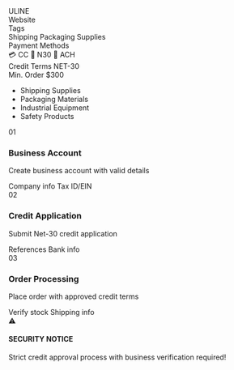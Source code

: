 <div class="guide-container">
  <div class="cyber-grid"></div>
  
  <div class="guide-header">
    <div class="neon-text" data-text="ULINE">ULINE</div>
    <div class="cyber-line"></div>
  </div>

  <div class="guide-info">
    <AccordionItem type="cyber" title="Target Information:" icon="🎯" status="NET-30">
      <div class="info-grid">
        <div class="info-item">
          <span class="label">Website</span>
          <WebsiteMetadata url="https://www.uline.com" />
        </div>
        <div class="info-item">
          <span class="label">Tags</span>
          <div class="tags">
            <span class="tag">Shipping</span>
            <span class="tag">Packaging</span>
            <span class="tag">Supplies</span>
          </div>
        </div>
        <div class="info-item">
          <span class="label">Payment Methods</span>
          <div class="payment-methods">
            <span class="payment-chip" title="Credit Card">
              <span class="chip-icon">💳</span>
              <span class="chip-text">CC</span>
            </span>
            <span class="payment-chip" title="Net-30">
              <span class="chip-icon">📅</span>
              <span class="chip-text">N30</span>
            </span>
            <span class="payment-chip" title="Bank Transfer">
              <span class="chip-icon">🏦</span>
              <span class="chip-text">ACH</span>
            </span>
          </div>
        </div>
        <div class="info-item">
          <span class="label">Credit Terms</span>
          <span class="value">NET-30</span>
        </div>
        <div class="info-item">
          <span class="label">Min. Order</span>
          <span class="value">$300</span>
        </div>
      </div>
    </AccordionItem>
  </div>

  <div class="guide-content">
    <AccordionItem type="neon" title="Product Categories" icon="📋" status="INFO">
      <ul class="requirements-list">
        <li>Shipping Supplies</li>
        <li>Packaging Materials</li>
        <li>Industrial Equipment</li>
        <li>Safety Products</li>
      </ul>
    </AccordionItem>
    <AccordionItem type="hologram" title="Step-by-Step Guide" icon="📝" status="GUIDE">
      <div class="steps">
        <div class="step">
          <div class="step-number">01</div>
          <div class="step-content">
            <h3>Business Account</h3>
            <p>Create business account with valid details</p>
            <div class="step-notes">
              <span class="note">Company info</span>
              <span class="note">Tax ID/EIN</span>
            </div>
          </div>
        </div>
        <div class="step">
          <div class="step-number">02</div>
          <div class="step-content">
            <h3>Credit Application</h3>
            <p>Submit Net-30 credit application</p>
            <div class="step-notes">
              <span class="note">References</span>
              <span class="note">Bank info</span>
            </div>
          </div>
        </div>
        <div class="step">
          <div class="step-number">03</div>
          <div class="step-content">
            <h3>Order Processing</h3>
            <p>Place order with approved credit terms</p>
            <div class="step-notes">
              <span class="note">Verify stock</span>
              <span class="note">Shipping info</span>
            </div>
          </div>
        </div>
      </div>
    </AccordionItem>
  </div>

  <div class="guide-warnings">
    <div class="warning-card">
      <div class="warning-icon">
        <div class="warning-circle">
          <span class="warning-symbol">⚠️</span>
        </div>
      </div>
      <div class="warning-content">
        <h4 class="glitch-text" data-text="SECURITY NOTICE">SECURITY NOTICE</h4>
        <p>Strict credit approval process with business verification required!</p>
      </div>
      <div class="warning-scanner"></div>
    </div>
  </div>
</div>

<style>
/* Same styles as previous guides */
</style>
